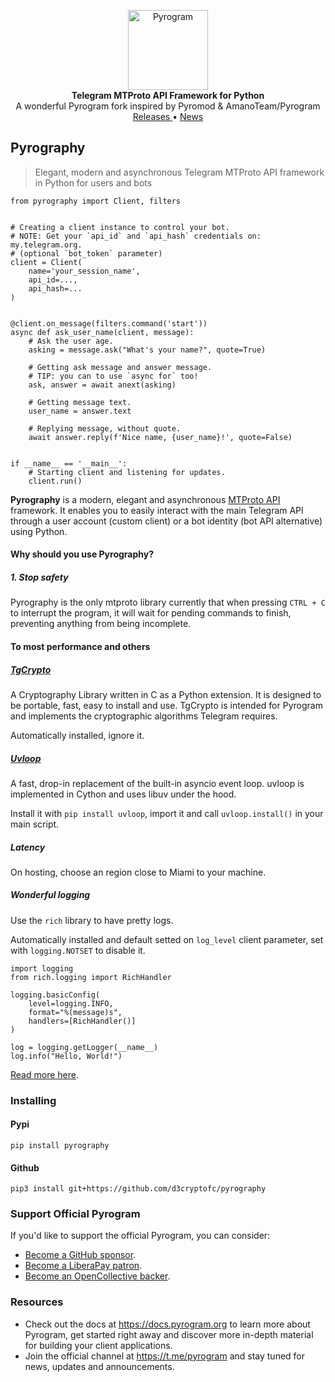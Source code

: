 <p align="center">
    <a href="https://github.com/pyrogram/pyrogram">
        <img src="https://github.com/d3cryptofc/pyrography/assets/47941854/0eb90a78-5054-497e-8c86-b5f6bbb70822" alt="Pyrogram" width="128">
    </a>
    <br>
    <b>Telegram MTProto API Framework for Python</b>
    <br/>A wonderful Pyrogram fork inspired by Pyromod & AmanoTeam/Pyrogram
    <br>
    <a href="https://github.com/d3cryptofc/pyrography/releases">
        Releases
    </a>
    •
    <a href="https://t.me/forkpyrography">
        News
    </a>
</p>

## Pyrography

> Elegant, modern and asynchronous Telegram MTProto API framework in Python for users and bots

```python3
from pyrography import Client, filters


# Creating a client instance to control your bot.
# NOTE: Get your `api_id` and `api_hash` credentials on: my.telegram.org.
# (optional `bot_token` parameter)
client = Client(
    name='your_session_name',
    api_id=...,
    api_hash=...
)


@client.on_message(filters.command('start'))
async def ask_user_name(client, message):
    # Ask the user age.
    asking = message.ask("What's your name?", quote=True)

    # Getting ask message and answer message.
    # TIP: you can to use `async for` too!
    ask, answer = await anext(asking)

    # Getting message text.
    user_name = answer.text

    # Replying message, without quote.
    await answer.reply(f'Nice name, {user_name}!', quote=False)


if __name__ == '__main__':
    # Starting client and listening for updates.
    client.run()
```

**Pyrography** is a modern, elegant and asynchronous [MTProto API](https://docs.pyrogram.org/topics/mtproto-vs-botapi)
framework. It enables you to easily interact with the main Telegram API through a user account (custom client) or a bot
identity (bot API alternative) using Python.

#### Why should you use Pyrography?

##### 1. Stop safety
Pyrography is the only mtproto library currently that when pressing `CTRL + C` to interrupt the program, it will wait for pending commands to finish, preventing anything from being incomplete.

#### To most performance and others

##### [TgCrypto](https://pypi.org/project/TgCrypto/)
A Cryptography Library written in C as a Python extension. It is designed to be portable, fast, easy to install and use. TgCrypto is intended for Pyrogram and implements the cryptographic algorithms Telegram requires.

Automatically installed, ignore it.

##### [Uvloop](https://pypi.org/project/uvloop/)
A fast, drop-in replacement of the built-in asyncio event loop. uvloop is implemented in Cython and uses libuv under the hood.

Install it with `pip install uvloop`, import it and call `uvloop.install()` in your main script.

##### Latency
On hosting, choose an region close to Miami to your machine.

##### Wonderful logging
Use the `rich` library to have pretty logs.

Automatically installed and default setted on `log_level` client parameter, set with `logging.NOTSET` to disable it.

```python3
import logging
from rich.logging import RichHandler

logging.basicConfig(
    level=logging.INFO,
    format="%(message)s",
    handlers=[RichHandler()]
)

log = logging.getLogger(__name__)
log.info("Hello, World!")
```

[Read more here](https://rich.readthedocs.io/en/stable/logging.html).

### Installing

#### Pypi

```
pip install pyrography
```

#### Github

```
pip3 install git+https://github.com/d3cryptofc/pyrography
```

### Support Official Pyrogram

If you'd like to support the official Pyrogram, you can consider:

- [Become a GitHub sponsor](https://github.com/sponsors/delivrance).
- [Become a LiberaPay patron](https://liberapay.com/delivrance).
- [Become an OpenCollective backer](https://opencollective.com/pyrogram).

### Resources

- Check out the docs at https://docs.pyrogram.org to learn more about Pyrogram, get started right
away and discover more in-depth material for building your client applications.
- Join the official channel at https://t.me/pyrogram and stay tuned for news, updates and announcements.
